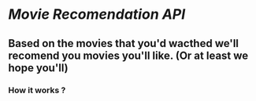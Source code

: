
<h1><b><i>
Movie Recomendation API
</h1></i></b>

<h2>
Based on the movies that you'd wacthed we'll recomend you movies you'll like. (Or at least we hope you'll)
</h2>

<h3>
How it works ?
</h3>

<p>

</p>
